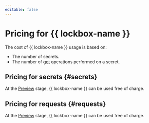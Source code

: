 ```yaml
---
editable: false
---
```


# Pricing for {{ lockbox-name }}

The cost of {{ lockbox-name }} usage is based on:

* The number of secrets.
* The number of [get](api-ref/Payload/get) operations performed on a secret.




## Pricing for secrets {#secrets}





At the [Preview](../overview/concepts/launch-stages.md) stage, {{ lockbox-name }} can be used free of charge.




## Pricing for requests {#requests}





At the [Preview](../overview/concepts/launch-stages.md) stage, {{ lockbox-name }} can be used free of charge.




